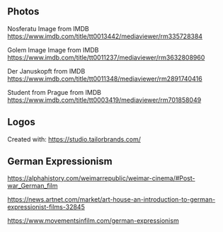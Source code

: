 ## Photos

Nosferatu Image from IMDB
https://www.imdb.com/title/tt0013442/mediaviewer/rm335728384

Golem Image Image from IMDB
https://www.imdb.com/title/tt0011237/mediaviewer/rm3632808960

Der Januskopft from IMDB
https://www.imdb.com/title/tt0011348/mediaviewer/rm2891740416

Student from Prague from IMDB
https://www.imdb.com/title/tt0003419/mediaviewer/rm701858049

## Logos

Created with:
https://studio.tailorbrands.com/

## German Expressionism

https://alphahistory.com/weimarrepublic/weimar-cinema/#Post-war_German_film

https://news.artnet.com/market/art-house-an-introduction-to-german-expressionist-films-32845

https://www.movementsinfilm.com/german-expressionism
